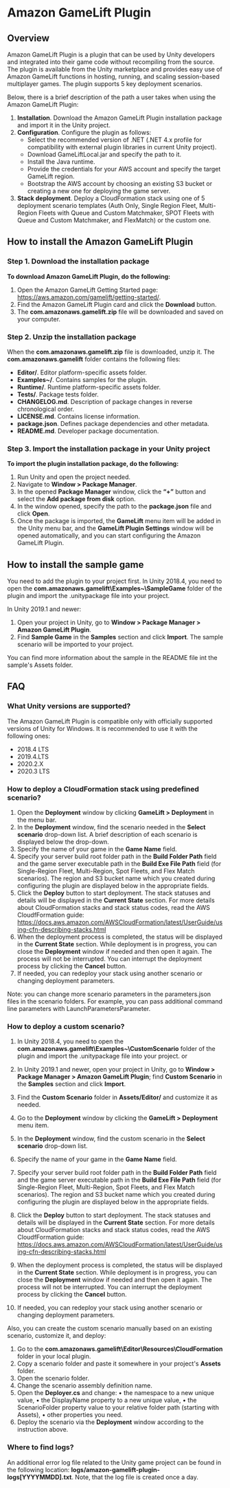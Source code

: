 # Amazon GameLift Plugin

## Overview

Amazon GameLift Plugin is a plugin that can be used by Unity developers and integrated into their game code without recompiling from the source. The plugin is available from the Unity marketplace and provides easy use of Amazon GameLift functions in hosting, running, and scaling session-based multiplayer games. The plugin supports 5 key deployment scenarios.

Below, there is a brief description of the path a user takes when using the Amazon GameLift Plugin:

1. **Installation**. Download the Amazon GameLift Plugin installation package and import it in the Unity project.
2. **Configuration**. Configure the plugin as follows:
	- Select the recommended version of .NET (.NET 4.x profile for compatibility with external plugin libraries in current Unity project).
	- Download GameLiftLocal.jar and specify the path to it.
	- Install the Java runtime.
	- Provide the credentials for your AWS account and specify the target GameLift region.
	- Bootstrap the AWS account by choosing an existing S3 bucket or creating a new one for deploying the game server.
3. **Stack deployment**. Deploy a CloudFormation stack using one of 5 deployment scenario templates (Auth Only, Single Region Fleet, Multi-Region Fleets with Queue and Custom Matchmaker, SPOT Fleets with Queue and Custom Matchmaker, and FlexMatch) or the custom one.

## How to install the Amazon GameLift Plugin

### Step 1. Download the installation package
**To download Amazon GameLift Plugin, do the following:**
1.	Open the Amazon GameLift Getting Started page: https://aws.amazon.com/gamelift/getting-started/.
2.	Find the Amazon GameLift Plugin card and click the **Download** button.
3.	The **com.amazonaws.gamelift.zip** file will be downloaded and saved on your computer.

### Step 2. Unzip the installation package
When the **com.amazonaws.gamelift.zip** file is downloaded, unzip it. The **com.amazonaws.gamelift** folder contains the following files:
- **Editor/**. Editor platform-specific assets folder.
- **Examples~/**. Contains samples for the plugin.
- **Runtime/**. Runtime platform-specific assets folder.
- **Tests/**. Package tests folder.
- **CHANGELOG.md**. Description of package changes in reverse chronological order.
- **LICENSE.md**. Contains license information.
- **package.json**. Defines package dependencies and other metadata.
- **README.md**. Developer package documentation.

### Step 3. Import the installation package in your Unity project
**To import the plugin installation package, do the following:**
1.	Run Unity and open the project needed.
2.	Navigate to **Window > Package Manager**. 
3.	In the opened **Package Manager** window, click the **“+”** button and select the **Add package from disk** option. 
4.	In the window opened, specify the path to the **package.json** file and click **Open**.
5.	Once the package is imported, the **GameLift** menu item will be added in the Unity menu bar, and the **GameLift Plugin Settings** window will be opened automatically, and you can start configuring the Amazon GameLift Plugin.

## How to install the sample game
You need to add the plugin to your project first.
In Unity 2018.4, you need to open the **com.amazonaws.gamelift\Examples~\SampleGame** folder of the plugin and import the .unitypackage file into your project.

In Unity 2019.1 and newer:
1.	Open your project in Unity, go to **Window > Package Manager > Amazon GameLift Plugin**.
2.	Find **Sample Game** in the **Samples** section and click **Import**. The sample scenario will be imported to your project.

You can find more information about the sample in the README file int the sample's Assets folder.

## FAQ

### What Unity versions are supported?
The Amazon GameLift Plugin is compatible only with officially supported versions of Unity for Windows. It is recommended to use it with the following ones:
- 2018.4 LTS
- 2019.4.LTS
- 2020.2.X
- 2020.3 LTS

### How to deploy a CloudFormation stack using predefined scenario?
1.	Open the **Deployment** window by clicking **GameLift > Deployment** in the menu bar.
2.	In the **Deployment** window, find the scenario needed in the **Select scenario** drop-down list. A brief description of each scenario is displayed below the drop-down. 
3.	Specify the name of your game in the **Game Name** field.
4.	Specify your server build root folder path in the **Build Folder Path** field and the game server executable path in the **Build Exe File Path** field (for Single-Region Fleet, Multi-Region, Spot Fleets, and Flex Match scenarios). The region and S3 bucket name which you created during configuring the plugin are displayed below in the appropriate fields.
5.	Click the **Deploy** button to start deployment. The stack statuses and details will be displayed in the **Current State** section. For more details about CloudFormation stacks and stack status codes, read the AWS CloudfFormation guide: https://docs.aws.amazon.com/AWSCloudFormation/latest/UserGuide/using-cfn-describing-stacks.html
6.	When the deployment process is completed, the status will be displayed in the **Current State** section.
While deployment is in progress, you can close the **Deployment** window if needed and then open it again. The process will not be interrupted.
You can interrupt the deployment process by clicking the **Cancel** button.
7.	If needed, you can redeploy your stack using another scenario or changing deployment parameters.

Note: you can change more scenario parameters in the parameters.json files in the scenario folders. For example, you can pass additional command line parameters with LaunchParametersParameter.

### How to deploy a custom scenario?
1.	In Unity 2018.4, you need to open the **com.amazonaws.gamelift\Examples~\CustomScenario** folder of the plugin and import the .unitypackage file into your project.
or
2. In Unity 2019.1 and newer, open your project in Unity, go to **Window > Package Manager > Amazon GameLift Plugin**; find **Custom Scenario** in the **Samples** section and click **Import**.
3.	Find the **Custom Scenario** folder in **Assets/Editor/** and customize it as needed.
4.	Go to the **Deployment** window by clicking the **GameLift > Deployment** menu item. 
 
7.	In the **Deployment** window, find the custom scenario in the **Select scenario** drop-down list.
 
8.	Specify the name of your game in the **Game Name** field.
9.	Specify your server build root folder path in the **Build Folder Path** field and the game server executable path in the **Build Exe File Path** field (for Single-Region Fleet, Multi-Region, Spot Fleets, and Flex Match scenarios). The region and S3 bucket name which you created during configuring the plugin are displayed below in the appropriate fields.
10.	Click the **Deploy** button to start deployment. The stack statuses and details will be displayed in the **Current State** section. For more details about CloudFormation stacks and stack status codes, read the AWS CloudfFormation guide: https://docs.aws.amazon.com/AWSCloudFormation/latest/UserGuide/using-cfn-describing-stacks.html
11.	When the deployment process is completed, the status will be displayed in the **Current State** section.
While deployment is in progress, you can close the **Deployment** window if needed and then open it again. The process will not be interrupted.
You can interrupt the deployment process by clicking the **Cancel** button.
12.	If needed, you can redeploy your stack using another scenario or changing deployment parameters.

Also, you can create the custom scenario manually based on an existing scenario, customize it, and deploy:
1.	Go to the **com.amazonaws.gamelift\Editor\Resources\CloudFormation** folder in your local plugin.
2.	Copy a scenario folder and paste it somewhere in your project's **Assets** folder.
3.	Open the scenario folder.
4.	Change the scenario assembly definition name.
5.	Open the **Deployer.cs** and change:
•	the namespace to a new unique value,
•	the DisplayName property to a new unique value,
•	the ScenarioFolder property value to your relative folder path (starting with Assets),
•	other properties you need.
6. Deploy the scenario via the **Deployment** window according to the instruction above.

### Where to find logs?
An additional error log file related to the Unity game project can be found in the following location: **logs/amazon-gamelift-plugin-logs[YYYYMMDD].txt**. Note, that the log file is created once a day.
